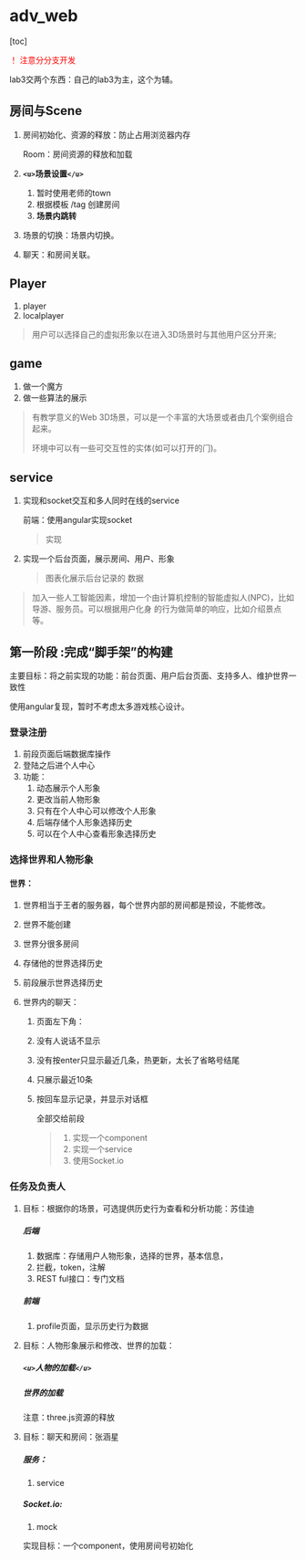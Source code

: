 # adv_web

[toc]

<p style="color:red;">！ 注意分分支开发</p>

lab3交两个东西：自己的lab3为主，这个为辅。

## 房间与Scene

1. 房间初始化、资源的释放：防止占用浏览器内存

   Room：房间资源的释放和加载
2. **`<u>`场景设置`</u>`**

   1. 暂时使用老师的town
   2. 根据模板 /tag 创建房间
   3. **场景内跳转**
3. 场景的切换：场景内切换。
4. 聊天：和房间关联。

## Player

1. player
2. localplayer

> 用户可以选择自己的虚拟形象以在进入3D场景时与其他用户区分开来;

## game

1. 做一个魔方
2. 做一些算法的展示

> 有教学意义的Web 3D场景，可以是一个丰富的大场景或者由几个案例组合起来。
>
> 环境中可以有一些可交互性的实体(如可以打开的⻔)。

## service

1. 实现和socket交互和多人同时在线的service

   前端：使用angular实现socket

   > 实现
   >
2. 实现一个后台页面，展示房间、用户、形象

   > 图表化展示后台记录的
   > 数据
   >

> 加入一些人工智能因素，增加一个由计算机控制的智能虚拟人(NPC)，比如导游、服务员。可以根据用户化身 的行为做简单的响应，比如介绍景点等。

## 第一阶段 :完成“脚手架”的构建

主要目标：将之前实现的功能：前台页面、用户后台页面、支持多人、维护世界一致性

使用angular复现，暂时不考虑太多游戏核心设计。

### 登录注册

1. 前段页面后端数据库操作
2. 登陆之后进个人中心
3. 功能：
   1. 动态展示个人形象
   2. 更改当前人物形象
   3. 只有在个人中心可以修改个人形象
   4. 后端存储个人形象选择历史
   5. 可以在个人中心查看形象选择历史

### 选择世界和人物形象

#### 世界：

1. 世界相当于王者的服务器，每个世界内部的房间都是预设，不能修改。
2. 世界不能创建
3. 世界分很多房间
4. 存储他的世界选择历史
5. 前段展示世界选择历史
6. 世界内的聊天：

   1. 页面左下角：
   2. 没有人说话不显示
   3. 没有按enter只显示最近几条，热更新，太长了省略号结尾
   4. 只展示最近10条
   5. 按回车显示记录，并显示对话框

      全部交给前段

      > 1. 实现一个component
      > 2. 实现一个service
      > 3. 使用Socket.io
      >

### 任务及负责人

1. 目标：根据你的场景，可选提供历史行为查看和分析功能：苏佳迪

   ##### 后端


   1. 数据库：存储用户人物形象，选择的世界，基本信息，
   2. 拦截，token，注解
   3. REST ful接口：专门文档

   ##### 前端

   1. profile页面，显示历史行为数据
2. 目标：人物形象展示和修改、世界的加载：

   ##### `<u>`人物的加载`</u>`

   ##### 世界的加载

   注意：three.js资源的释放
3. 目标：聊天和房间：张涵星

   ##### 服务：


   1. service

   ##### Socket.io:

   1. mock

   实现目标：一个component，使用房间号初始化
